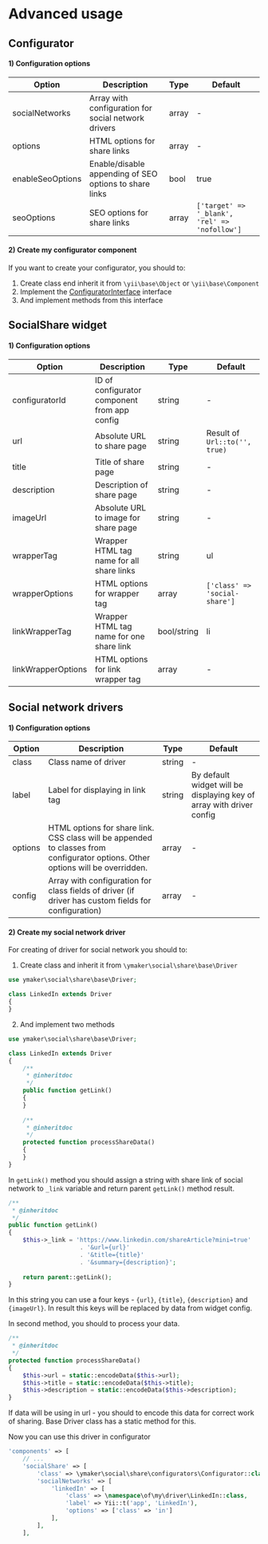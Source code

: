 Advanced usage
==============

Configurator
------------

#### 1) Configuration options

| Option | Description | Type | Default |
|----|----|----|----|
|socialNetworks|Array with configuration for social network drivers|array|-|
|options|HTML options for share links|array|-|
|enableSeoOptions|Enable/disable appending of SEO options to share links|bool|true|
|seoOptions|SEO options for share links|array|`['target' => '_blank', 'rel' => 'nofollow']`|

#### 2) Create my configurator component

If you want to create your configurator, you should to:
1. Create class end inherit it from `\yii\base\Object` or `\yii\base\Component`
2. Implement the [ConfiguratorInterface](https://github.com/yiimaker/yii2-social-share/blob/master/src/configurators/ConfiguratorInterface.php) interface
3. And implement methods from this interface

SocialShare widget
------------------

#### 1) Configuration options

| Option | Description | Type | Default |
|----|----|----|----|
|configuratorId|ID of configurator component from app config|string|-|
|url|Absolute URL to share page|string|Result of `Url::to('', true)`|
|title|Title of share page|string|-|
|description|Description of share page|string|-|
|imageUrl|Absolute URL to image for share page|string|-|
|wrapperTag|Wrapper HTML tag name for all share links|string|ul|
|wrapperOptions|HTML options for wrapper tag|array|`['class' => 'social-share']`|
|linkWrapperTag|Wrapper HTML tag name for one share link|bool/string|li|
|linkWrapperOptions|HTML options for link wrapper tag|array|-|

Social network drivers
----------------------

#### 1) Configuration options

| Option | Description | Type | Default |
|----|----|----|----|
|class|Class name of driver|string|-|
|label|Label for displaying in link tag|string|By default widget will be displaying key of array with driver config|
|options|HTML options for share link. CSS class will be appended to classes from configurator options. Other options will be overridden.|array|-|
|config|Array with configuration for class fields of driver (if driver has custom fields for configuration)|array|-|

#### 2) Create my social network driver

For creating of driver for social network you should to:

1. Create class and inherit it from `\ymaker\social\share\base\Driver`
```php
use ymaker\social\share\base\Driver;

class LinkedIn extends Driver
{
}
```

2. And implement two methods

```php
use ymaker\social\share\base\Driver;

class LinkedIn extends Driver
{
    /**
     * @inheritdoc
     */
    public function getLink()
    {
    }
    
    /**
     * @inheritdoc
     */
    protected function processShareData()
    {
    }
}
```

In `getLink()` method you should assign a string with share link of social network to `_link` variable and return parent `getLink()` method result.

```php
/**
 * @inheritdoc
 */
public function getLink()
{
    $this->_link = 'https://www.linkedin.com/shareArticle?mini=true'
                    . '&url={url}'
                    . '&title={title}'
                    . '&summary={description}';
                    
    return parent::getLink();
}
```

In this string you can use a four keys - `{url}`, `{title}`, `{description}` and `{imageUrl}`.
In result this keys will be replaced by data from widget config.

In second method, you should to process your data.

```php
/**
 * @inheritdoc
 */
protected function processShareData()
{
    $this->url = static::encodeData($this->url);
    $this->title = static::encodeData($this->title);
    $this->description = static::encodeData($this->description);
}
```

If data will be using in url - you should to encode this data for correct work of sharing.
Base Driver class has a static method for this.

Now you can use this driver in configurator

```php
'components' => [
    // ...
    'socialShare' => [
        'class' => \ymaker\social\share\configurators\Configurator::class,
        'socialNetworks' => [
            'linkedIn' => [
                'class' => \namespace\of\my\driver\LinkedIn::class,
                'label' => Yii::t('app', 'LinkedIn'),
                'options' => ['class' => 'in']
            ],
        ],
    ],
```
